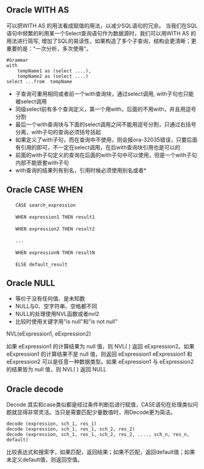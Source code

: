 ## Oracle WITH AS
 可以把WITH AS 的用法看成赋值的用法，以减少SQL语句的冗余。
 当我们在SQL语句中频繁的利用某一个Select查询语句作为数据源时，我们可以用WITH AS 的用法进行简写, 增加了SQL的易读性，如果构造了多个子查询，结构会更清晰；更重要的是："一次分析，多次使用"。
```
#Grammar
with 
    tempName1 as (select ....),
    tempName2 as (select ....)
select ...from  tempName 
```

* 子查询可重用相同或者前一个with查询块，通过select调用, with子句也只能被select调用
* 同级select前有多个查询定义，第一个用with，后面的不用with，并且用逗号分割
* 最后一个with查询块与下面的select调用之间不能用逗号分割，只通过右括号分离，with子句的查询必须括号括起
* 如果定义了with子句，而在查询中不使用，则会报ora-32035错误，只要后面有引用的即可，不一定在select调用，在后with查询块引用也是可以的
* 前面的with子句定义的查询在后面的with子句中可以使用，但是一个with子句内部不能嵌套with子句
* with查询的结果列有别名，引用时候必须使用别名或者*

## Oracle CASE WHEN
```
　　CASE search_expression

　　WHEN expression1 THEN result1

　　WHEN expression2 THEN result2

　　...

　　WHEN expressionN THEN resultN

　　ELSE default_result
```

## Oracle NULL
* 等价于没有任何值、是未知数
* NULL与0、空字符串、空格都不同
* NULL的处理使用NVL函数或者nvl2
* 比较时使用关键字用"is null"和"is not null"

NVL(eExpression1, eExpression2)


如果 eExpression1 的计算结果为 null 值，则 NVL( ) 返回 eExpression2。如果 eExpression1 的计算结果不是 null 值，则返回 eExpression1
eExpression1 和 eExpression2 可以是任意一种数据类型。如果 eExpression1 与 eExpression2 的结果皆为 null 值，则 NVL( ) 返回 NULL

## Oracle decode
Decode 其实和case类似都是经过条件判断后进行赋值，CASE语句在处理类似问题就显得非常灵活。当只是需要匹配少量数值时，用Decode更为简洁。
```
decode (expression, sch_1, res_1)
decode (expression, sch_1, res_1, sch_2, res_2)
decode (expression, sch_1, res_1, sch_2, res_2, ...., sch_n, res_n, default)
```
比较表达式和搜索字，如果匹配，返回结果；如果不匹配，返回default值；如果未定义default值，则返回空值。

